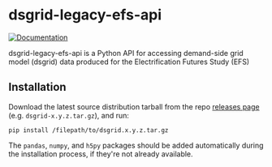 dsgrid-legacy-efs-api
=====================

[![Documentation](https://img.shields.io/badge/docs-ready-blue.svg)](https://dsgrid.github.io/dsgrid-load)

dsgrid-legacy-efs-api is a Python API for accessing demand-side grid model (dsgrid) data produced for the Electrification Futures Study (EFS)

## Installation

Download the latest source distribution tarball from the repo [releases page](https://github.com/dsgrid/dsgrid-load/releases) (e.g. `dsgrid-x.y.z.tar.gz`), and run:

```
pip install /filepath/to/dsgrid.x.y.z.tar.gz
```

The `pandas`, `numpy`, and `h5py` packages should be added automatically during the installation process, if they're not already available.

